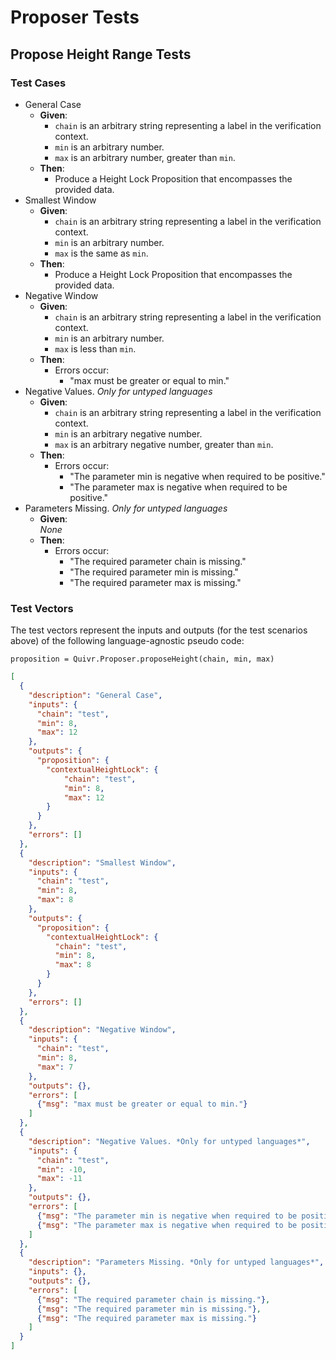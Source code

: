 # Proposer Tests

## Propose Height Range Tests

### Test Cases

* General Case
  * **Given**:
    * `chain` is an arbitrary string representing a label in the verification context.
    * `min` is an arbitrary number.
    * `max` is an arbitrary number, greater than `min`.
  * **Then**:
    * Produce a Height Lock Proposition that encompasses the provided data.
* Smallest Window
  * **Given**:
    * `chain` is an arbitrary string representing a label in the verification context.
    * `min` is an arbitrary number.
    * `max` is the same as `min`.
  * **Then**:
    * Produce a Height Lock Proposition that encompasses the provided data.
* Negative Window
  * **Given**:
    * `chain` is an arbitrary string representing a label in the verification context.
    * `min` is an arbitrary number.
    * `max` is less than `min`.
  * **Then**:
    * Errors occur: 
      * "max must be greater or equal to min."
* Negative Values. *Only for untyped languages*
  * **Given**:
    * `chain` is an arbitrary string representing a label in the verification context.
    * `min` is an arbitrary negative number.
    * `max` is an arbitrary negative number, greater than `min`.
  * **Then**:
    * Errors occur:
      * "The parameter min is negative when required to be positive."
      * "The parameter max is negative when required to be positive."
* Parameters Missing. *Only for untyped languages*
  * **Given**:  
  *None*
  * **Then**:
    * Errors occur: 
      * "The required parameter chain is missing."
      * "The required parameter min is missing."
      * "The required parameter max is missing."

### Test Vectors

The test vectors represent the inputs and outputs (for the test scenarios above) of the following language-agnostic pseudo code:

```
proposition = Quivr.Proposer.proposeHeight(chain, min, max)
```

```json
[
  {
    "description": "General Case",
    "inputs": {
      "chain": "test",
      "min": 8,
      "max": 12
    },
    "outputs": {
      "proposition": {
        "contextualHeightLock": {
            "chain": "test",
            "min": 8,
            "max": 12
        }
      }
    },
    "errors": []
  },
  {
    "description": "Smallest Window",
    "inputs": {
      "chain": "test",
      "min": 8,
      "max": 8
    },
    "outputs": {
      "proposition": {
        "contextualHeightLock": {
          "chain": "test",
          "min": 8,
          "max": 8
        }
      }
    },
    "errors": []
  },
  {
    "description": "Negative Window",
    "inputs": {
      "chain": "test",
      "min": 8,
      "max": 7
    },
    "outputs": {},
    "errors": [
      {"msg": "max must be greater or equal to min."}
    ]
  },
  {
    "description": "Negative Values. *Only for untyped languages*",
    "inputs": {
      "chain": "test",
      "min": -10,
      "max": -11
    },
    "outputs": {},
    "errors": [
      {"msg": "The parameter min is negative when required to be positive."},
      {"msg": "The parameter max is negative when required to be positive."}
    ]
  },
  {
    "description": "Parameters Missing. *Only for untyped languages*",
    "inputs": {},
    "outputs": {},
    "errors": [
      {"msg": "The required parameter chain is missing."},
      {"msg": "The required parameter min is missing."},
      {"msg": "The required parameter max is missing."}
    ]
  }
]
```

